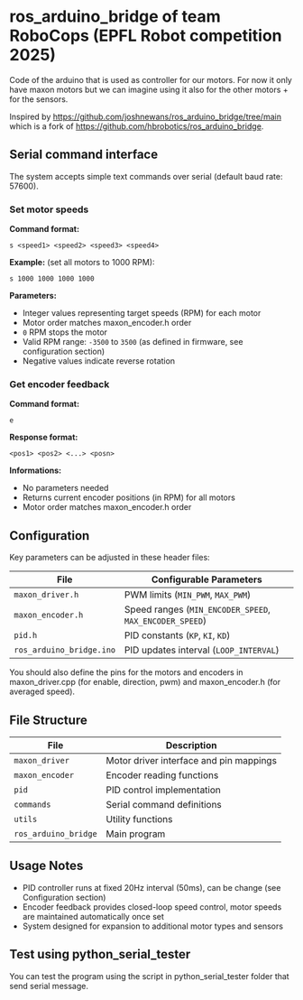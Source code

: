 # ros_arduino_bridge of team RoboCops (EPFL Robot competition 2025)

Code of the arduino that is used as controller for our motors. 
For now it only have maxon motors but we can imagine using it also for the other motors + for the sensors.

Inspired by https://github.com/joshnewans/ros_arduino_bridge/tree/main which is a fork of https://github.com/hbrobotics/ros_arduino_bridge.

## Serial command interface
The system accepts simple text commands over serial (default baud rate: 57600).

### Set motor speeds

**Command format:**

```
s <speed1> <speed2> <speed3> <speed4>
```

**Example:** (set all motors to 1000 RPM):

```
s 1000 1000 1000 1000
```

**Parameters:**
- Integer values representing target speeds (RPM) for each motor
- Motor order matches maxon_encoder.h order
- `0` RPM stops the motor
- Valid RPM range: `-3500` to `3500` (as defined in firmware, see configuration section)
- Negative values indicate reverse rotation


### Get encoder feedback

**Command format:**

```
e
```

**Response format:**
```
<pos1> <pos2> <...> <posn>
```

**Informations:** 
- No parameters needed
- Returns current encoder positions (in RPM) for all motors
- Motor order matches maxon_encoder.h order

## Configuration
Key parameters can be adjusted in these header files:

| File | Configurable Parameters |
|------|-------------------------|
| `maxon_driver.h` | PWM limits (`MIN_PWM`, `MAX_PWM`) |
| `maxon_encoder.h` | Speed ranges (`MIN_ENCODER_SPEED`, `MAX_ENCODER_SPEED`) |
| `pid.h` | PID constants (`KP`, `KI`, `KD`) |
| `ros_arduino_bridge.ino` | PID updates interval (`LOOP_INTERVAL`) |

You should also define the pins for the motors and encoders in maxon_driver.cpp (for enable, direction, pwm) and maxon_encoder.h (for averaged speed).

## File Structure
| File | Description |
|------|-------------|
| `maxon_driver` | Motor driver interface and pin mappings |
| `maxon_encoder` | Encoder reading functions |
| `pid` | PID control implementation |
| `commands` | Serial command definitions |
| `utils` | Utility functions |
| `ros_arduino_bridge` | Main program |

## Usage Notes
- PID controller runs at fixed 20Hz interval (50ms), can be change (see Configuration section)
- Encoder feedback provides closed-loop speed control, motor speeds are maintained automatically once set
- System designed for expansion to additional motor types and sensors

## Test using python_serial_tester

You can test the program using the script in python_serial_tester folder that send serial message.